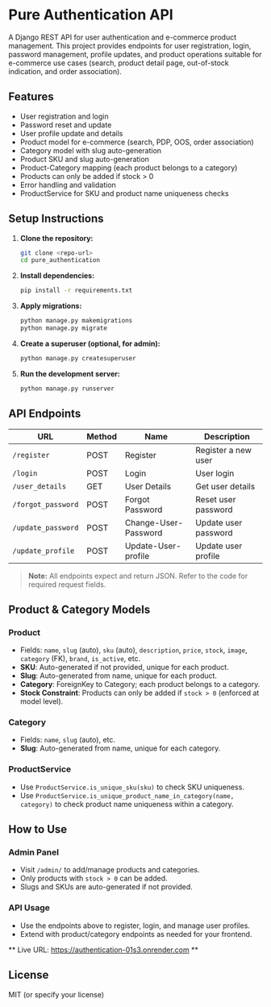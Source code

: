 # Pure Authentication API

A Django REST API for user authentication and e-commerce product management. This project provides endpoints for user registration, login, password management, profile updates, and product operations suitable for e-commerce use cases (search, product detail page, out-of-stock indication, and order association).

## Features
- User registration and login
- Password reset and update
- User profile update and details
- Product model for e-commerce (search, PDP, OOS, order association)
- Category model with slug auto-generation
- Product SKU and slug auto-generation
- Product-Category mapping (each product belongs to a category)
- Products can only be added if stock > 0
- Error handling and validation
- ProductService for SKU and product name uniqueness checks

## Setup Instructions
1. **Clone the repository:**
   ```bash
   git clone <repo-url>
   cd pure_authentication
   ```
2. **Install dependencies:**
   ```bash
   pip install -r requirements.txt
   ```
3. **Apply migrations:**
   ```bash
   python manage.py makemigrations
   python manage.py migrate
   ```
4. **Create a superuser (optional, for admin):**
   ```bash
   python manage.py createsuperuser
   ```
5. **Run the development server:**
   ```bash
   python manage.py runserver
   ```

## API Endpoints

| URL                | Method | Name                  | Description                        |
|--------------------|--------|-----------------------|------------------------------------|
| `/register`        | POST   | Register              | Register a new user                |
| `/login`           | POST   | Login                 | User login                         |
| `/user_details`    | GET    | User Details          | Get user details                   |
| `/forgot_password` | POST   | Forgot Password       | Reset user password                |
| `/update_password` | POST   | Change-User-Password  | Update user password               |
| `/update_profile`  | POST   | Update-User-profile   | Update user profile                |

> **Note:** All endpoints expect and return JSON. Refer to the code for required request fields.

## Product & Category Models

### Product
- Fields: `name`, `slug` (auto), `sku` (auto), `description`, `price`, `stock`, `image`, `category` (FK), `brand`, `is_active`, etc.
- **SKU**: Auto-generated if not provided, unique for each product.
- **Slug**: Auto-generated from name, unique for each product.
- **Category**: ForeignKey to Category; each product belongs to a category.
- **Stock Constraint**: Products can only be added if `stock > 0` (enforced at model level).

### Category
- Fields: `name`, `slug` (auto), etc.
- **Slug**: Auto-generated from name, unique for each category.

### ProductService
- Use `ProductService.is_unique_sku(sku)` to check SKU uniqueness.
- Use `ProductService.is_unique_product_name_in_category(name, category)` to check product name uniqueness within a category.

## How to Use

### Admin Panel
- Visit `/admin/` to add/manage products and categories.
- Only products with `stock > 0` can be added.
- Slugs and SKUs are auto-generated if not provided.

### API Usage
- Use the endpoints above to register, login, and manage user profiles.
- Extend with product/category endpoints as needed for your frontend.

** Live URL: https://authentication-01s3.onrender.com **

## License
MIT (or specify your license) 
